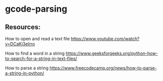 # gcode-parsing



## Resources:
How to open and read a text file
https://www.youtube.com/watch?v=DCaKj3eIrro

How to find a word in a string
https://www.geeksforgeeks.org/python-how-to-search-for-a-string-in-text-files/

How to parse a string
https://www.freecodecamp.org/news/how-to-parse-a-string-in-python/
